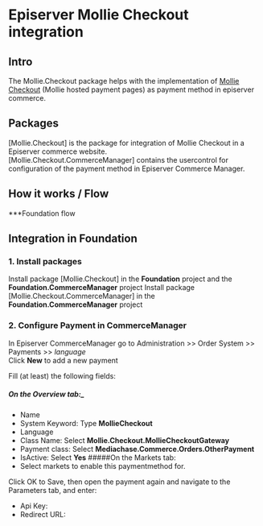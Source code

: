 # Episerver Mollie Checkout integration


## Intro

The Mollie.Checkout package helps with the implementation of [Mollie Checkout](https://docs.mollie.com/guides/checkout) 
(Mollie hosted payment pages) as payment method in episerver commerce. 


## Packages

[Mollie.Checkout] is the package for integration of Mollie Checkout in a Episerver commerce website.  
[Mollie.Checkout.CommerceManager] contains the usercontrol for configuration of the payment method in Episerver Commerce Manager.


## How it works / Flow

***Foundation flow


## Integration in Foundation 

### 1. Install packages

Install package [Mollie.Checkout] in the __Foundation__ project and the __Foundation.CommerceManager__ project
Install package [Mollie.Checkout.CommerceManager] in the __Foundation.CommerceManager__ project

### 2. Configure Payment in CommerceManager

In Episerver CommerceManager go to Administration >> Order System >> Payments >> _language_  
Click __New__ to add a new payment 

Fill (at least) the following fields:
##### On the Overview tab:_
- Name 
- System Keyword: Type __MollieCheckout__ 
- Language
- Class Name: Select __Mollie.Checkout.MollieCheckoutGateway__
- Payment class: Select __Mediachase.Commerce.Orders.OtherPayment__
- IsActive: Select __Yes__
#####On the Markets tab:
- Select markets to enable this paymentmethod for.

Click OK to Save, then open the payment again and navigate to the Parameters tab, and enter:

- Api Key: 
- Redirect URL: 

